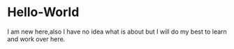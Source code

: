 # Hello-World
I am new here,also I have no idea what is about but I will do my best to learn and work over here.
